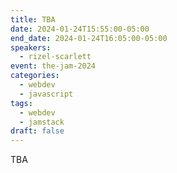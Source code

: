 ```yaml
---
title: TBA
date: 2024-01-24T15:55:00-05:00
end_date: 2024-01-24T16:05:00-05:00
speakers:
  - rizel-scarlett
event: the-jam-2024
categories:
  - webdev
  - javascript
tags:
  - webdev
  - jamstack
draft: false
---
```


TBA